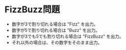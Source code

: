 # FizzBuzz問題

* 数字が3で割り切れる場合は "Fizz" を出力。
* 数字が5で割り切れる場合は "Buzz" を出力。
* 数字が3でも5でも割り切れる場合は "FizzBuzz" を出力。
* それ以外の場合は、その数字をそのまま出力。
